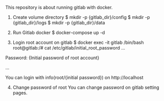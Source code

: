 This repository is about running gitlab with docker.

1. Create volume directory
$ mkdir -p {gitlab_dir}/config
$ mkdir -p {gitlab_dir}/logs
$ mkdir -p {gitlab_dir}/data

2. Run Gitlab docker
$ docker-compose up -d

3. Login root account on gitlab 
$ docker exec -it gitlab /bin/bash
root@gitlab:/# cat /etc/gitlab/initial_root_password
...

Password: {Initial password of root account}

...

You can login with info(root/{initial password}) on http://localhost

4. Change password of root
You can change password on gitlab setting pages.
